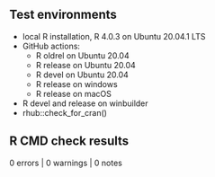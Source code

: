 ## Test environments

* local R installation, R 4.0.3 on Ubuntu 20.04.1 LTS
* GitHub actions:
  - R oldrel on Ubuntu 20.04
  - R release on Ubuntu 20.04
  - R devel on Ubuntu 20.04
  - R release on windows
  - R release on macOS
* R devel and release on winbuilder
* rhub::check_for_cran()

## R CMD check results

0 errors | 0 warnings | 0 notes


